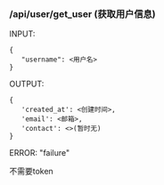 ### /api/user/get_user (获取用户信息)

INPUT:

    {
       "username": <用户名>
    }

OUTPUT: 

    {
       'created_at': <创建时间>,
       'email': <邮箱>, 
       'contact': <>(暂时无)
    }

ERROR: "failure"

不需要token